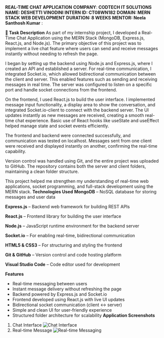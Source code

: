 **REAL-TIME CHAT APPLICATION**
**COMPANY**: **CODTECH IT SOLUTIONS**
**NAME: DESHETTI VINODINI**
**INTERN ID: CT08WN182**
**DOMAIN: MERN STACK WEB DEVELOPMENT**
**DURATION: 8 WEEKS**
**MENTOR: Neela Santhosh Kumar**
:

**📄 Task Description**
As part of my internship project, I developed a Real-Time Chat Application using the MERN Stack (MongoDB, Express.js, React.js, and Node.js). The primary objective of this project was to implement a live chat feature where users can send and receive messages instantly without needing to refresh the page.

I began by setting up the backend using Node.js and Express.js, where I created an API and established a server. For real-time communication, I integrated Socket.io, which allowed bidirectional communication between the client and server. This enabled features such as sending and receiving messages in real time. The server was configured to listen on a specific port and handle socket connections from the frontend.

On the frontend, I used React.js to build the user interface. I implemented message input functionality, a display area to show the conversation, and integrated Socket.io-client to connect with the backend server. The UI updates instantly as new messages are received, creating a smooth real-time chat experience. Basic use of React hooks like useState and useEffect helped manage state and socket events efficiently.

The frontend and backend were connected successfully, and communication was tested on localhost. Messages sent from one client were received and displayed instantly on another, confirming the real-time capability.

Version control was handled using Git, and the entire project was uploaded to GitHub. The repository contains both the server and client folders, maintaining a clean folder structure.

This project helped me strengthen my understanding of real-time web applications, socket programming, and full-stack development using the MERN stack.
**Technologies Used**
**MongoDB** – NoSQL database for storing messages and user data

**Express.js** – Backend web framework for building REST APIs

**React.js** – Frontend library for building the user interface

**Node.js** – JavaScript runtime environment for the backend server

**Socket.io** – For enabling real-time, bidirectional communication

**HTML5 & CSS3** – For structuring and styling the frontend

**Git & GitHub** – Version control and code hosting platform

**Visual Studio Code** – Code editor used for development

**Features**

- Real-time messaging between users
- Instant message delivery without refreshing the page
- Backend powered by Express.js and Socket.io
- Frontend developed using React.js with live UI updates
- Bidirectional socket communication (client ↔ server)
- Simple and clean UI for user-friendly experience
- Structured folder architecture for scalability
  **Application Screenshots**
1. Chat Interface
![Chat Interface](./assets/chat-interface.png)
 2. Real-time Message
![Real-time Messaging](./assets/real-time-message.png)

